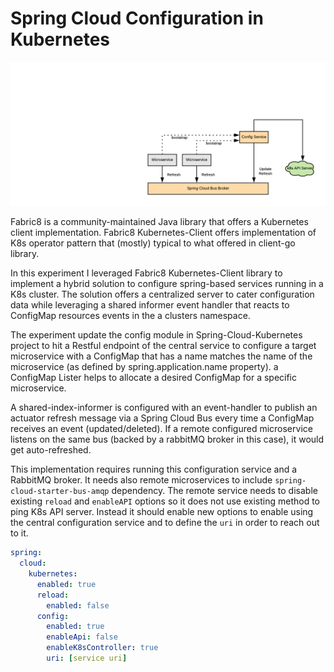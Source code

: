 # Spring Cloud Configuration in Kubernetes

![Spring Cloud Configuration in K8s](./images/spring_cloud_cfg_k8s.png)

Fabric8 is a community-maintained Java library that offers a Kubernetes client 
implementation. Fabric8 Kubernetes-Client offers implementation of K8s
operator pattern that (mostly) typical to what offered in client-go library.
  
In this experiment I leveraged Fabric8 Kubernetes-Client library to implement 
a hybrid solution to configure spring-based services running in a K8s cluster. 
The solution offers a centralized server to cater configuration data while 
leveraging a shared informer event handler that reacts to ConfigMap resources 
events in the a clusters namespace.

The experiment update the config module in Spring-Cloud-Kubernetes project to 
hit a Restful endpoint of the central service to configure a target microservice 
with a ConfigMap that has a name matches the name of the microservice 
(as defined by spring.application.name property). a ConfigMap Lister helps to 
allocate a desired ConfigMap for a specific microservice. 

A shared-index-informer is configured with an event-handler to publish an
actuator refresh message via a Spring Cloud Bus every time a ConfigMap receives
an event (updated/deleted). If a remote configured microservice listens on the same bus
(backed by a rabbitMQ broker in this case), it would get auto-refreshed.

This implementation requires running this configuration service and a RabbitMQ broker.
It needs also remote microservices to include `spring-cloud-starter-bus-amqp` dependency.
The remote service needs to disable existing `reload` and `enableAPI` options so it
does not use existing method to ping K8s API server. Instead it should enable new options
to enable using the central configuration service and to define the `uri` in order to 
reach out to it.

```yaml
spring:
  cloud:
    kubernetes:
      enabled: true
      reload:
        enabled: false
      config:
        enabled: true
        enableApi: false
        enableK8sController: true
        uri: [service uri]
```




